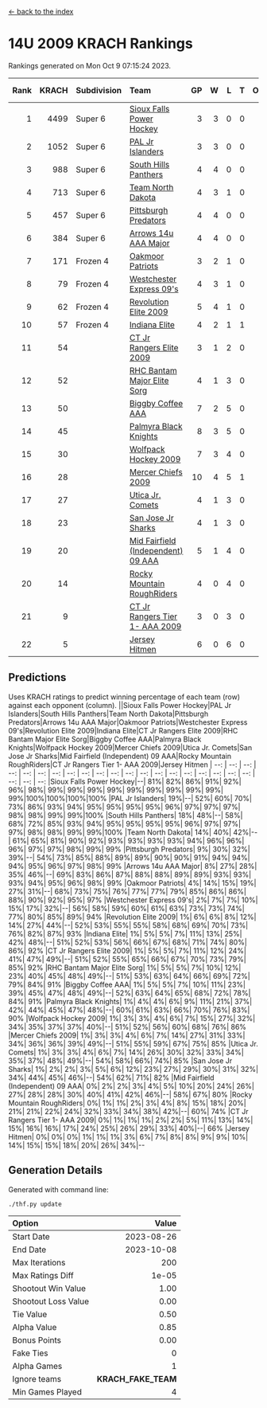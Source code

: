 [<- back to the index](readme.md)
# 14U 2009 KRACH Rankings
Rankings generated on Mon Oct  9 07:15:24 2023.

Rank|KRACH|Subdivision|Team|GP|W|L|T|OTW|OTL|SoS|Exp Wins|Win Diff
---:|---:|:---|:---|---:|---:|---:|---:|---:|---:|---:|---:|---:
1|4499|Super 6|[Sioux Falls Power Hockey](https://gamesheetstats.com/seasons/3664/teams/140999/schedule)|3|3|0|0|0|0|196|3.8|-0.0
2|1052|Super 6|[PAL Jr Islanders](https://gamesheetstats.com/seasons/3664/teams/140990/schedule)|3|3|0|0|0|0|41|3.9|0.0
3|988|Super 6|[South Hills Panthers](https://gamesheetstats.com/seasons/3664/teams/160166/schedule)|4|4|0|0|0|0|31|4.9|0.0
4|713|Super 6|[Team North Dakota](https://gamesheetstats.com/seasons/3664/teams/141001/schedule)|4|3|1|0|0|0|948|3.8|-0.0
5|457|Super 6|[Pittsburgh Predators](https://gamesheetstats.com/seasons/3664/teams/140995/schedule)|4|4|0|0|0|0|14|4.9|0.0
6|384|Super 6|[Arrows 14u AAA Major](https://gamesheetstats.com/seasons/3664/teams/140993/schedule)|4|4|0|0|0|0|12|4.9|0.0
7|171|Frozen 4|[Oakmoor Patriots](https://gamesheetstats.com/seasons/3664/teams/141002/schedule)|3|2|1|0|1|0|196|2.8|-0.0
8|79|Frozen 4|[Westchester Express 09's](https://gamesheetstats.com/seasons/3664/teams/140992/schedule)|4|3|1|0|0|1|28|3.9|0.0
9|62|Frozen 4|[Revolution Elite 2009](https://gamesheetstats.com/seasons/3664/teams/140996/schedule)|5|4|1|0|0|0|16|4.9|0.0
10|57|Frozen 4|[Indiana Elite](https://gamesheetstats.com/seasons/3664/teams/144344/schedule)|4|2|1|1|0|0|31|3.4|0.0
11|54||[CT Jr Rangers Elite 2009](https://gamesheetstats.com/seasons/3664/teams/140980/schedule)|3|1|2|0|1|0|297|1.9|0.0
12|52||[RHC Bantam Major Elite Sorg](https://gamesheetstats.com/seasons/3664/teams/140985/schedule)|4|1|3|0|0|0|449|1.9|0.0
13|50||[Biggby Coffee AAA](https://gamesheetstats.com/seasons/3664/teams/144343/schedule)|7|2|5|0|0|1|814|2.8|-0.0
14|45||[Palmyra Black Knights](https://gamesheetstats.com/seasons/3664/teams/140997/schedule)|8|3|5|0|0|0|267|3.9|0.0
15|30||[Wolfpack Hockey 2009](https://gamesheetstats.com/seasons/3664/teams/140986/schedule)|7|3|4|0|0|1|120|3.9|0.0
16|28||[Mercer Chiefs 2009](https://gamesheetstats.com/seasons/3664/teams/140987/schedule)|10|4|5|1|1|0|120|5.4|0.0
17|27||[Utica Jr. Comets](https://gamesheetstats.com/seasons/3664/teams/140994/schedule)|4|1|3|0|0|0|196|1.9|0.0
18|23||[San Jose Jr Sharks](https://gamesheetstats.com/seasons/3664/teams/141003/schedule)|4|1|3|0|0|0|225|1.9|0.0
19|20||[Mid Fairfield (Independent) 09 AAA](https://gamesheetstats.com/seasons/3664/teams/140981/schedule)|5|1|4|0|0|0|104|1.9|0.0
20|14||[Rocky Mountain RoughRiders](https://gamesheetstats.com/seasons/3664/teams/144346/schedule)|4|0|4|0|0|0|1104|0.8|-0.0
21|9||[CT Jr Rangers Tier 1- AAA 2009](https://gamesheetstats.com/seasons/3664/teams/140983/schedule)|3|0|3|0|0|0|201|0.9|0.0
22|5||[Jersey Hitmen](https://gamesheetstats.com/seasons/3664/teams/140988/schedule)|6|0|6|0|0|0|160|0.9|0.0

## Predictions
Uses KRACH ratings to predict winning percentage of each team (row) against each opponent (column).
||Sioux Falls Power Hockey|PAL Jr Islanders|South Hills Panthers|Team North Dakota|Pittsburgh Predators|Arrows 14u AAA Major|Oakmoor Patriots|Westchester Express 09's|Revolution Elite 2009|Indiana Elite|CT Jr Rangers Elite 2009|RHC Bantam Major Elite Sorg|Biggby Coffee AAA|Palmyra Black Knights|Wolfpack Hockey 2009|Mercer Chiefs 2009|Utica Jr. Comets|San Jose Jr Sharks|Mid Fairfield (Independent) 09 AAA|Rocky Mountain RoughRiders|CT Jr Rangers Tier 1- AAA 2009|Jersey Hitmen
| --: | --: | --: | --: | --: | --: | --: | --: | --: | --: | --: | --: | --: | --: | --: | --: | --: | --: | --: | --: | --: | --: | --: 
|Sioux Falls Power Hockey|--| 81%| 82%| 86%| 91%| 92%| 96%| 98%| 99%| 99%| 99%| 99%| 99%| 99%| 99%| 99%| 99%| 99%|100%|100%|100%|100%
|PAL Jr Islanders| 19%|--| 52%| 60%| 70%| 73%| 86%| 93%| 94%| 95%| 95%| 95%| 95%| 96%| 97%| 97%| 97%| 98%| 98%| 99%| 99%|100%
|South Hills Panthers| 18%| 48%|--| 58%| 68%| 72%| 85%| 93%| 94%| 95%| 95%| 95%| 95%| 96%| 97%| 97%| 97%| 98%| 98%| 99%| 99%|100%
|Team North Dakota| 14%| 40%| 42%|--| 61%| 65%| 81%| 90%| 92%| 93%| 93%| 93%| 93%| 94%| 96%| 96%| 96%| 97%| 97%| 98%| 99%| 99%
|Pittsburgh Predators|  9%| 30%| 32%| 39%|--| 54%| 73%| 85%| 88%| 89%| 89%| 90%| 90%| 91%| 94%| 94%| 94%| 95%| 96%| 97%| 98%| 99%
|Arrows 14u AAA Major|  8%| 27%| 28%| 35%| 46%|--| 69%| 83%| 86%| 87%| 88%| 88%| 89%| 89%| 93%| 93%| 93%| 94%| 95%| 96%| 98%| 99%
|Oakmoor Patriots|  4%| 14%| 15%| 19%| 27%| 31%|--| 68%| 73%| 75%| 76%| 77%| 77%| 79%| 85%| 86%| 86%| 88%| 90%| 92%| 95%| 97%
|Westchester Express 09's|  2%|  7%|  7%| 10%| 15%| 17%| 32%|--| 56%| 58%| 59%| 60%| 61%| 63%| 73%| 73%| 74%| 77%| 80%| 85%| 89%| 94%
|Revolution Elite 2009|  1%|  6%|  6%|  8%| 12%| 14%| 27%| 44%|--| 52%| 53%| 55%| 55%| 58%| 68%| 69%| 70%| 73%| 76%| 82%| 87%| 93%
|Indiana Elite|  1%|  5%|  5%|  7%| 11%| 13%| 25%| 42%| 48%|--| 51%| 52%| 53%| 56%| 66%| 67%| 68%| 71%| 74%| 80%| 86%| 92%
|CT Jr Rangers Elite 2009|  1%|  5%|  5%|  7%| 11%| 12%| 24%| 41%| 47%| 49%|--| 51%| 52%| 55%| 65%| 66%| 67%| 70%| 73%| 79%| 85%| 92%
|RHC Bantam Major Elite Sorg|  1%|  5%|  5%|  7%| 10%| 12%| 23%| 40%| 45%| 48%| 49%|--| 51%| 53%| 63%| 64%| 66%| 69%| 72%| 79%| 84%| 91%
|Biggby Coffee AAA|  1%|  5%|  5%|  7%| 10%| 11%| 23%| 39%| 45%| 47%| 48%| 49%|--| 52%| 63%| 64%| 65%| 68%| 72%| 78%| 84%| 91%
|Palmyra Black Knights|  1%|  4%|  4%|  6%|  9%| 11%| 21%| 37%| 42%| 44%| 45%| 47%| 48%|--| 60%| 61%| 63%| 66%| 70%| 76%| 83%| 90%
|Wolfpack Hockey 2009|  1%|  3%|  3%|  4%|  6%|  7%| 15%| 27%| 32%| 34%| 35%| 37%| 37%| 40%|--| 51%| 52%| 56%| 60%| 68%| 76%| 86%
|Mercer Chiefs 2009|  1%|  3%|  3%|  4%|  6%|  7%| 14%| 27%| 31%| 33%| 34%| 36%| 36%| 39%| 49%|--| 51%| 55%| 59%| 67%| 75%| 85%
|Utica Jr. Comets|  1%|  3%|  3%|  4%|  6%|  7%| 14%| 26%| 30%| 32%| 33%| 34%| 35%| 37%| 48%| 49%|--| 54%| 58%| 66%| 74%| 85%
|San Jose Jr Sharks|  1%|  2%|  2%|  3%|  5%|  6%| 12%| 23%| 27%| 29%| 30%| 31%| 32%| 34%| 44%| 45%| 46%|--| 54%| 62%| 71%| 82%
|Mid Fairfield (Independent) 09 AAA|  0%|  2%|  2%|  3%|  4%|  5%| 10%| 20%| 24%| 26%| 27%| 28%| 28%| 30%| 40%| 41%| 42%| 46%|--| 58%| 67%| 80%
|Rocky Mountain RoughRiders|  0%|  1%|  1%|  2%|  3%|  4%|  8%| 15%| 18%| 20%| 21%| 21%| 22%| 24%| 32%| 33%| 34%| 38%| 42%|--| 60%| 74%
|CT Jr Rangers Tier 1- AAA 2009|  0%|  1%|  1%|  1%|  2%|  2%|  5%| 11%| 13%| 14%| 15%| 16%| 16%| 17%| 24%| 25%| 26%| 29%| 33%| 40%|--| 66%
|Jersey Hitmen|  0%|  0%|  0%|  1%|  1%|  1%|  3%|  6%|  7%|  8%|  8%|  9%|  9%| 10%| 14%| 15%| 15%| 18%| 20%| 26%| 34%|--

## Generation Details

Generated with command line:
```
./thf.py update
```

| Option | Value |
| :----- | ----: |
| Start Date | 2023-08-26 |
| End Date | 2023-10-08 |
| Max Iterations | 200 |
| Max Ratings Diff | 1e-05 |
| Shootout Win Value | 1.00 |
| Shootout Loss Value | 0.00 |
| Tie Value | 0.50 |
| Alpha Value | 0.85 |
| Bonus Points | 0.00 |
| Fake Ties | 0 |
| Alpha Games | 1 |
| Ignore teams | __KRACH_FAKE_TEAM__ |
| Min Games Played | 4 |

